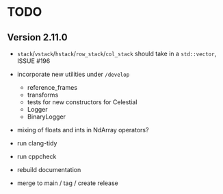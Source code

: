 # TODO

## Version 2.11.0

* `stack`/`vstack`/`hstack`/`row_stack`/`col_stack` should take in a `std::vector`, ISSUE #196
* incorporate new utilities under `/develop`
  * reference_frames
  * transforms
  * tests for new constructors for Celestial
  * Logger
  * BinaryLogger
* mixing of floats and ints in NdArray operators?

* run clang-tidy
* run cppcheck
* rebuild documentation
* merge to main / tag / create release
